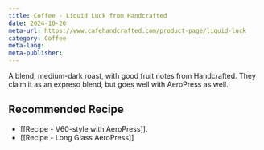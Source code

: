 ```yaml
---
title: Coffee - Liquid Luck from Handcrafted
date: 2024-10-26
meta-url: https://www.cafehandcrafted.com/product-page/liquid-luck
category: Coffee
meta-lang: 
meta-publisher:
---
```



A blend, medium-dark roast, with good fruit notes from Handcrafted. They claim it as an expreso blend, but goes well with AeroPress as well. 

## Recommended Recipe
- [[Recipe - V60-style with AeroPress]].
- [[Recipe - Long Glass AeroPress]]